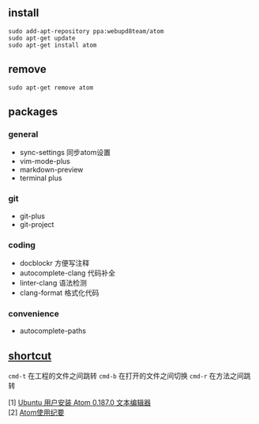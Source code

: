 ## install
```
sudo add-apt-repository ppa:webupd8team/atom
sudo apt-get update
sudo apt-get install atom
```

## remove
```
sudo apt-get remove atom
```

## packages
### general
* sync-settings 同步atom设置
* vim-mode-plus
* markdown-preview
* terminal plus

### git
* git-plus
* git-project

### coding
* docblockr 方便写注释
* autocomplete-clang 代码补全
* linter-clang 语法检测
* clang-format 格式化代码

### convenience
* autocomplete-paths

## [shortcut](https://github.com/futantan/atom)
`cmd-t` 在工程的文件之间跳转
`cmd-b` 在打开的文件之间切换
`cmd-r` 在方法之间跳转

[1] [Ubuntu 用户安装 Atom 0.187.0 文本编辑器](http://imcn.me/html/y2015/23471.html)  
[2] [Atom使用纪要](http://www.cnblogs.com/Darren_code/p/atom.html)
